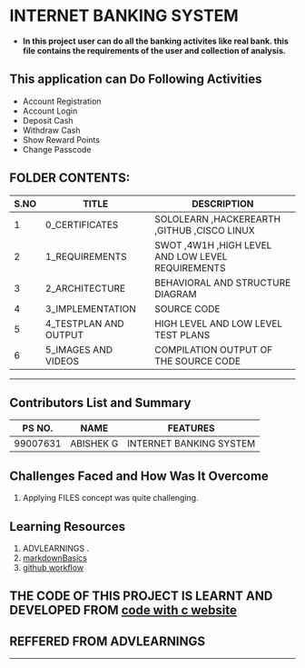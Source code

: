 # INTERNET BANKING SYSTEM
- **In this project user can do all the banking activites like real bank. this file contains the requirements of the user and collection of analysis.**
## This application can Do Following Activities
- Account Registration
- Account Login
- Deposit Cash
- Withdraw Cash
- Show Reward Points
- Change Passcode

## FOLDER CONTENTS:
| S.NO |TITLE|DESCRIPTION
|--|--|--|
|  1|0_CERTIFICATES  |SOLOLEARN ,HACKEREARTH ,GITHUB ,CISCO LINUX|
|2|1_REQUIREMENTS|SWOT ,4W1H ,HIGH LEVEL AND LOW LEVEL REQUIREMENTS|
|3|2_ARCHITECTURE|BEHAVIORAL AND STRUCTURE DIAGRAM|
|4|3_IMPLEMENTATION| SOURCE CODE|
|5|4_TESTPLAN AND OUTPUT|HIGH LEVEL AND LOW LEVEL TEST PLANS|
|6|5_IMAGES AND VIDEOS|COMPILATION OUTPUT OF THE SOURCE CODE|
_____________________
## Contributors List and Summary

PS NO. |  NAME  |    FEATURES    |
-------|---------|----------------|
99007631| ABISHEK G  | INTERNET BANKING SYSTEM
     

## Challenges Faced and How Was It Overcome

1. Applying FILES concept was quite challenging.


## Learning Resources
1. ADVLEARNINGS .
2. [markdownBasics](https://guides.github.com/features/mastering-markdown/)
3. [github workflow](https://docs.github.com/en/actions/learn-github-action)
## THE CODE OF THIS PROJECT IS LEARNT AND DEVELOPED FROM [code with c website](https://www.codewithc.com/mini-project-in-c-bank-management-system/#google_vignette)
## REFFERED FROM ADVLEARNINGS 
____________________
